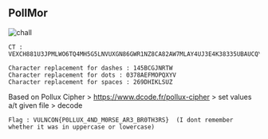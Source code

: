 ## PollMor

![chall](https://github.com/RDxR10/CTF-Writeups-1/blob/master/VulnconCTF/Crypto/PollMor/pollmor.PNG)

```
CT : VEXCH881U3JPMLWO6TQ4MH5G5LNVUXGN86GWR1NZ8CA82AW7MLAY4UJ3E4K38335UBAUCQY6N4SJJ1RR6VBYSAOP9P9XBI35XSEPM4GHGFY39AWE9BJTBGZW93Q3Y2Y374JDFRF9AFE

Character replacement for dashes : 145BCGJNRTW
Character replacement for dots : 0378AEFMOPQXYV
Character replacement for spaces : 269DHIKLSUZ

```

Based on Pollux Cipher  > https://www.dcode.fr/pollux-cipher > set values a/t given file > decode
```
Flag : VULNCON{P0LLUX_4ND_M0RSE_AR3_BR0TH3RS}  (I dont remember whether it was in uppercase or lowercase)
```
